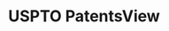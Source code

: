 ---
layout: default
bigquery: https://console.cloud.google.com/bigquery?p=patents-public-data&d=patentsview&page=dataset
citation: Attribution should be given to PatentsView for use, distribution, or derivative
  works.
code: https://github.com/CSSIP-AIR/PatentsView-Code-Snippets/
contributors: USPTO
cost: None
description: 'PatentsView includes US patent data including raw data (summaries, applications,
  pregrant applications), disambugations of inventors and assignees, and inventor
  gender estimates.  Also foreign priority data, # of figures and sheets, and government
  interest statements.'
documentation: https://patentsview.org/query/builder-faqs
last_edit: 04/08/2022, 19:32:36
location: https://patentsview.org/
maintained_by: USPTO
record_creation_timestamp: 12/2/2020 17:20:46
schema_fields:
- disamb_inventor_id_20200331
- doc_type
- disamb_assignee_id_20181127
- disamb_inventor_id_20181127
- status
- disamb_assignee_id_20191008
- attribution_status
- classification_level
- disamb_inventor_id_20190820
- level_two
- classification_value
- num_figures
- disamb_inventor_id_20201229
- organization
- rawlocation_id
- classification_status
- number
- subclass_id
- lapse_of_patent
- name_first
- exemplary
- rule_47
- field_id
- disamb_assignee_id_20191231
- lname
- action_date
- term_disclaimer
- state
- id
- group
- _102_date
- mainclass_id
- latitude
- disamb_inventor_id_20171003
- country_transformed
- rel_id
- field_title
- rawassignee_id
- section_id
- category_id
- sector_title
- subsection_id
- level_three
- symbol_position
- level_one
- term_grant
- date
- disamb_inventor_id_20191231
- ipc_version_indicator
- disamb_inventor_id_20180528
- designation
- inventor_id
- patent_id
- state_fips
- disamb_inventor_id_20200929
- section
- assignee_id
- num
- fname
- latlong
- disclaimer_date
- uuid
- text
- category
- subgroup_id
- organization_id
- subclass
- male
- subgroup
- lawyer_id
- publication_number
- series_code
- f371_date
- disamb_inventor_id_20171226
- disamb_inventor_id_20191008
- role
- withdrawn
- length
- variety
- applicant_type
- _371_date
- disamb_inventor_id_20200630
- kind
- location_id
- county_fips
- disamb_assignee_id_20200929
- name_last
- county
- num_sheets
- classification_data_source
- disamb_inventor_id_20190312
- rawinventor_id
- contract_award_number
- male_flag
- name
- filename
- disamb_assignee_id_20190820
- dependent
- sequence
- term_extension
- subcategory_id
- disamb_inventor_id_20170808
- type
- country
- relkind
- longitude
- citation_id
- disamb_inventor_id_20170307
- main_group
- num_claims
- latin_name
- doctype
- abstract
- ipc_class
- title
- city
- group_id
- application_id
- f102_date
- gi_statement
- disamb_assignee_id_20200331
- disamb_assignee_id_20200630
- reldocno
- disamb_assignee_id_20190312
- deceased
shortname: patentsview
tags:
- disambiguation
- United States
- gender
terms_of_use: Creative Commons Attribution 4.0 International License.
timeframe: 1963-1999
title: USPTO PatentsView
uuid: cf1780b1-e265-4e49-8d1d-83b9cfe0fd9a
---